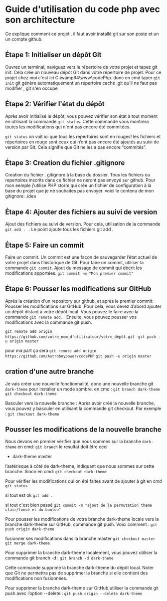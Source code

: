 # Guide d'utilisation du code php avec son architecture

Ce explique comment ce projet . il faut avoir installé git sur son poste et un un compte github.

## Étape 1: Initialiser un dépôt Git

Ouvrez un terminal, naviguez vers le répertoire de votre projet et tapez git init.
Cela crée un nouveau dépôt Git dans votre répertoire de projet.
Pour ce projet chez moi c'est ici C:\wamp64\www\codePhp.
donc en cmd
taper `git init`
git génère automatiquement un repertoire caché .git qu'il ne faut  pas modifier , git s'en occupe

## Étape 2: Vérifier l'état du dépôt

Après avoir initialisé le dépôt, vous pouvez vérifier son état à tout moment en utilisant la commande `git status`. Cette commande vous montrera toutes les modifications qui n'ont pas encore été commitées.

`git status`
on voit ici que tous les repertoires sont en rouges! 
les fichiers et répertoires en rouge sont ceux qui n’ont pas encore été ajoutés au suivi de version par Git. Cela signifie que Git ne les a pas encore “commités”.
 
## Étape 3: Creation du fichier .gitignore

Creation du fichier . gitignore à la base du dossier. Tous les fichiers ou repertoires inscrits dans ce fichier ne neront pas envoyé sur github. Pour mon eemple j'utilise PHP storm qui crée un fichier de configuration à la base du projet que je ne souhaites pas envoyer.
voici le contenu de mon gitignore:
.idea

## Étape 4: Ajouter des fichiers au suivi de version

Ajout des fichiers au suivi de version. Pour cela, utilisation de la commande `git add . ` . Le point ajoute tous les fichiers
git add .

## Étape 5: Faire un commit
Faire un commit. Un commit est une façon de sauvegarder l’état actuel de votre projet dans l’historique de Git. Pour faire un commit, utiliser la commande `git commit`.
Ajout du message de commit qui décrit les modifications apportées.
`git commit -m "Mon premier commit"`

## Étape 6: Pousser les modifications sur GitHub
Après la création d'un repository sur github, et après le premier commit: 
Pousser les modifications sur GitHub. Pour cela, vous devez d’abord ajouter un dépôt distant à votre dépôt local. Vous pouvez le faire avec la commande `git remote add. `
Ensuite, vous pouvez pousser vos modifications avec la commande git push.

`git remote add origin https://github.com/votre_nom_d'utilisateur/votre_dépôt.git `
`git push -u origin master`

pour ma part ça sera 
`git remote add origin https://github.com/Astroboypower/codePHP`
`git push -u origin master`


## cration d'une autre branche
Je vais créer une nouvelle fonctionnalité, donc une nouvelle branche git `dark-theme` pour installer un mode sombre.
en cmd : 
`git branch dark-theme`
`git checkout dark-theme`

Basculer vers la nouvelle branche : Après avoir créé la nouvelle branche, vous pouvez y basculer en utilisant la commande git checkout. Par exemple :
`git checkout dark-theme`

## Pousser les modifications de la nouvelle branche
Nous devons en premier vérifier que nous sommes sur la branche `dark-theme`
en cmd:
`git branch`
le resultat doit être ceci
* dark-theme
  master
  
l’astérisque à côté de dark-theme, indiquant que nous sommes sur cette branche. Sinon en cmd:
`git checkout dark-theme`

Pour vérifier les modifications qui on été faites avant de ajouter à git en cmd
`git status`

si tout est ok 
`git add .`

si tout c'est bien passé
`git commit -m "ajout de la permutation theme clair/foncé et du bouton"`

Pour pousser les modifications de votre branche dark-theme locale vers la branche dark-theme sur GitHub, commande git push. Voici comment :
`git push origin dark-theme`

fusionner ses modifications dans la branche master
`git checkout master`
`git merge dark-theme`


Pour supprimer la branche dark-theme localement, vous pouvez utiliser la commande git branch -d :
`git branch -d dark-theme`

Cette commande supprime la branche dark-theme du dépôt local. Noter que Git ne permettra pas de supprimer la branche si elle contient des modifications non fusionnées.

Pour supprimer la branche dark-theme sur GitHub,utiliser la commande git push avec l’option --delete :
`git push origin --delete dark-theme`
